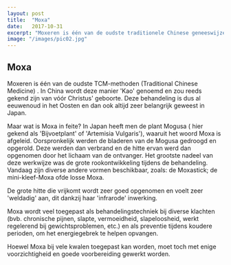 ```yaml
---
layout: post
title:  "Moxa"
date:   2017-10-31
excerpt: "Moxeren is één van de oudste traditionele Chinese geneeswijzen"
image: "/images/pic02.jpg"
---
```


## Moxa
Moxeren is één van de oudste TCM-methoden (Traditional Chinese Medicine) . In China wordt deze manier 'Kao' genoemd en zou reeds gekend zijn van vóór Christus' geboorte. Deze behandeling is dus al eeuwenoud in het Oosten en dan ook altijd zeer belangrijk geweest in Japan.

Maar wat is Moxa in feite? In Japan heeft men de plant Mogusa ( hier gekend als 'Bijvoetplant' of  'Artemisia Vulgaris'), waaruit het woord Moxa is afgeleid. Oorspronkelijk werden de bladeren van de Mogusa gedroogd en opgerold. Deze werden dan verbrand en de hitte ervan werd dan opgenomen door het lichaam van de ontvanger. Het grootste nadeel van deze werkwijze was de grote rookontwikkeling tijdens de behandeling. Vandaag zijn diverse andere vormen beschikbaar, zoals: de Moxastick; de mini-kleef-Moxa ofde losse Moxa.

De grote hitte die vrijkomt wordt zeer goed opgenomen en voelt zeer 'weldadig' aan, dit dankzij haar 'infrarode' inwerking.

Moxa wordt veel toegepast als behandelingstechniek bij diverse klachten (bvb. chronische pijnen, slapte, vermoeidheid, slapeloosheid, werkt regelerend bij gewichtsproblemen, etc.) en als preventie tijdens koudere perioden, om het energiegebrek te helpen opvangen.

Hoewel Moxa bij vele kwalen toegepast kan worden, moet toch met enige voorzichtigheid en goede voorbereiding gewerkt worden.
